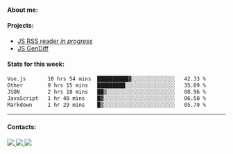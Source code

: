 #### About me:

#### Projects:
- [JS RSS reader *in progress*](https://github.com/GKoil/frontend-project-lvl3)
- [JS GenDiff](https://github.com/GKoil/GenDiff)

#### Stats for this week:
<!--START_SECTION:waka-->

```txt
Vue.js       10 hrs 54 mins  ██████████▓░░░░░░░░░░░░░░   42.33 %
Other        9 hrs 15 mins   █████████░░░░░░░░░░░░░░░░   35.89 %
JSON         2 hrs 18 mins   ██▒░░░░░░░░░░░░░░░░░░░░░░   08.96 %
JavaScript   1 hr 40 mins    █▓░░░░░░░░░░░░░░░░░░░░░░░   06.50 %
Markdown     1 hr 29 mins    █▒░░░░░░░░░░░░░░░░░░░░░░░   05.79 %
```

<!--END_SECTION:waka-->
---
#### Contacts:

<a target='_blank' title='LinkedIn' href="https://www.linkedin.com/in/gkoil/">
  <img src="https://img.shields.io/badge/LinkedIn-0077B5?style=for-the-badge&logo=linkedin&logoColor=white" />
</a>
<a target='_blank' title='Telegram' href="https://t.me/gkoil">
  <img src="https://img.shields.io/badge/Telegram-2CA5E0?style=for-the-badge&logo=telegram&logoColor=white" />
</a>
<a target='_blank' title='Gmail' href="mailto: gk.grigorev@gmail.com">
  <img src="https://img.shields.io/badge/Gmail-D14836?style=for-the-badge&logo=gmail&logoColor=white" />
</a>

